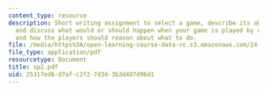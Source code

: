 ```yaml
---
content_type: resource
description: Short writing assignment to select a game, describe its abstract structure,
  and discuss what would or should happen when your game is played by rational players,
  and how the players should reason about what to do.
file: /media/https%3A/open-learning-course-data-rc.s3.amazonaws.com/24-222-decisions-games-and-rational-choice-spring-2008/25317ed6d7afc2f27d3d3b3d487d96d1_sp2.pdf
file_type: application/pdf
resourcetype: Document
title: sp2.pdf
uid: 25317ed6-d7af-c2f2-7d3d-3b3d487d96d1
---
```

